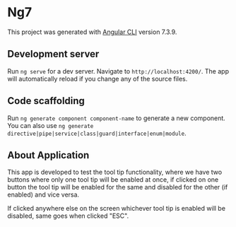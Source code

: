 # Ng7

This project was generated with [Angular CLI](https://github.com/angular/angular-cli) version 7.3.9.

## Development server

Run `ng serve` for a dev server. Navigate to `http://localhost:4200/`. The app will automatically reload if you change any of the source files.

## Code scaffolding

Run `ng generate component component-name` to generate a new component. You can also use `ng generate directive|pipe|service|class|guard|interface|enum|module`.

## About Application

This app is developed to test the tool tip functionality, where we have two buttons where only one tool tip will be enabled at once, if clicked on one button the tool tip will be enabled for the same and disabled for the other (if enabled) and vice versa.

If clicked anywhere else on the screen whichever tool tip is enabled will be disabled, same goes when clicked "ESC".
